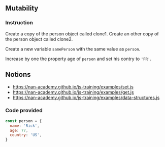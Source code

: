 ## Mutability

### Instruction

Create a copy of the person object called clone1.
Create an other copy of the person object called clone2.

Create a new variable `samePerson` with the same value as `person`.

Increase by one the property age of `person`
and set his contry to `'FR'`.


## Notions

- https://nan-academy.github.io/js-training/examples/set.js
- https://nan-academy.github.io/js-training/examples/get.js
- https://nan-academy.github.io/js-training/examples/data-structures.js


### Code provided
```js
const person = {
  name: 'Rick',
  age: 77,
  country: 'US',
}
```
